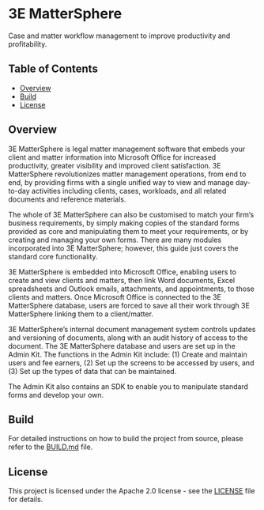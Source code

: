 # 3E MatterSphere

Case and matter workflow management to improve productivity and profitability.

## Table of Contents

- [Overview](#overview)
- [Build](#build)
- [License](#license)

## Overview

3E MatterSphere is legal matter management software that embeds your client and matter information into Microsoft Office for increased productivity, greater visibility and improved client satisfaction. 3E MatterSphere revolutionizes matter management operations, from end to end, by providing firms with a single unified way to view and manage day-to-day activities including clients, cases, workloads, and all related documents and reference materials.

The whole of 3E MatterSphere can also be customised to match your firm’s business requirements, by simply making copies of the standard forms provided as core and manipulating them to meet your requirements, or by creating and managing your own forms. There are many modules incorporated into 3E MatterSphere; however, this guide just covers the standard core functionality.

3E MatterSphere is embedded into Microsoft Office, enabling users to create and view clients and matters, then link Word documents, Excel spreadsheets and Outlook emails, attachments, and appointments, to those clients and matters. Once Microsoft Office is connected to the 3E MatterSphere database, users are forced to save all their work through 3E MatterSphere linking them to a client/matter.

3E MatterSphere’s internal document management system controls updates and versioning of documents, along with an audit history of access to the document. The 3E MatterSphere database and users are set up in the Admin Kit. The functions in the Admin Kit include: (1) Create and maintain users and fee earners, (2) Set up the screens to be accessed by users, and (3) Set up the types of data that can be maintained.

The Admin Kit also contains an SDK to enable you to manipulate standard forms and develop your own.

## Build

For detailed instructions on how to build the project from source, please refer to the [BUILD.md](BUILD.md) file.

## License

This project is licensed under the Apache 2.0 license - see the [LICENSE](LICENSE) file for details.

